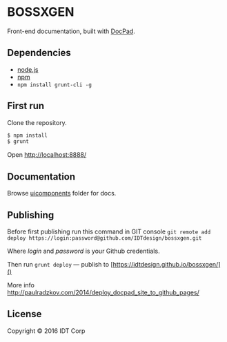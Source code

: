 # BOSSXGEN

Front-end documentation, built with [DocPad](http://docpad.org).


## Dependencies

* [node.js](http://nodejs.org/)
* [npm](https://npmjs.org)
* `npm install grunt-cli -g`

## First run

Clone the repository.

``` bash
$ npm install
$ grunt
```
Open [http://localhost:8888/]()

## Documentation

Browse [uicomponents](https://github.com/IDTdesign/bossxgen/tree/master/uicomponents) folder for docs.

## Publishing

Before first publishing run this command in GIT console
`git remote add deploy https://login:password@github.com/IDTdesign/bossxgen.git`

Where *login* and *password* is your Github credentials.

Then run `grunt deploy` — publish to [https://idtdesign.github.io/bossxgen/]()

More info http://paulradzkov.com/2014/deploy_docpad_site_to_github_pages/

## License

Copyright &copy; 2016 IDT Corp
